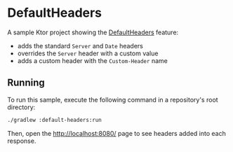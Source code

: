 # DefaultHeaders

A sample Ktor project showing the [DefaultHeaders](https://ktor.io/docs/default-headers.html) feature:
* adds the standard `Server` and `Date` headers
* overrides the `Server` header with a custom value
* adds a custom header with the `Custom-Header` name

## Running

To run this sample, execute the following command in a repository's root directory:

```bash
./gradlew :default-headers:run
```

Then, open the [http://localhost:8080/](http://localhost:8080/) page to see headers added into each response.
